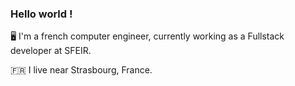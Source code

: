 ### Hello world !

🖥 I'm a french computer engineer, currently working as a Fullstack developer at SFEIR.

🇫🇷 I live near Strasbourg, France.
